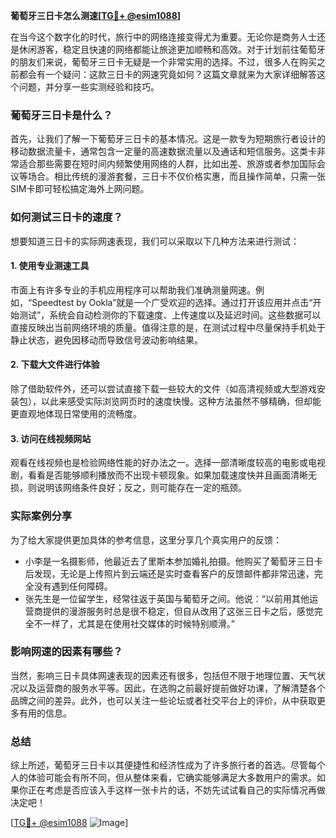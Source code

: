 **葡萄牙三日卡怎么测速[[TG💪+ @esim1088](https://t.me/s/esim1088)]**

在当今这个数字化的时代，旅行中的网络连接变得尤为重要。无论你是商务人士还是休闲游客，稳定且快速的网络都能让旅途更加顺畅和高效。对于计划前往葡萄牙的朋友们来说，葡萄牙三日卡无疑是一个非常实用的选择。不过，很多人在购买之前都会有一个疑问：这款三日卡的网速究竟如何？这篇文章就来为大家详细解答这个问题，并分享一些实测经验和技巧。

### 葡萄牙三日卡是什么？

首先，让我们了解一下葡萄牙三日卡的基本情况。这是一款专为短期旅行者设计的移动数据流量卡，通常包含一定量的高速数据流量以及通话和短信服务。这类卡非常适合那些需要在短时间内频繁使用网络的人群，比如出差、旅游或者参加国际会议等场合。相比传统的漫游套餐，三日卡不仅价格实惠，而且操作简单，只需一张SIM卡即可轻松搞定海外上网问题。

### 如何测试三日卡的速度？

想要知道三日卡的实际网速表现，我们可以采取以下几种方法来进行测试：

#### 1. 使用专业测速工具

市面上有许多专业的手机应用程序可以帮助我们准确测量网速。例如，“Speedtest by Ookla”就是一个广受欢迎的选择。通过打开该应用并点击“开始测试”，系统会自动检测你的下载速度、上传速度以及延迟时间。这些数据可以直接反映出当前网络环境的质量。值得注意的是，在测试过程中尽量保持手机处于静止状态，避免因移动而导致信号波动影响结果。

#### 2. 下载大文件进行体验

除了借助软件外，还可以尝试直接下载一些较大的文件（如高清视频或大型游戏安装包），以此来感受实际浏览网页时的速度快慢。这种方法虽然不够精确，但却能更直观地体现日常使用的流畅度。

#### 3. 访问在线视频网站

观看在线视频也是检验网络性能的好办法之一。选择一部清晰度较高的电影或电视剧，看看是否能够顺利播放而不出现卡顿现象。如果加载速度快并且画面清晰无损，则说明该网络条件良好；反之，则可能存在一定的瓶颈。

### 实际案例分享

为了给大家提供更加具体的参考信息，这里分享几个真实用户的反馈：

- 小李是一名摄影师，他最近去了里斯本参加婚礼拍摄。他购买了葡萄牙三日卡后发现，无论是上传照片到云端还是实时查看客户的反馈邮件都非常迅速，完全没有遇到任何障碍。
- 张先生是一位留学生，经常往返于英国与葡萄牙之间。他说：“以前用其他运营商提供的漫游服务时总是很不稳定，但自从改用了这张三日卡之后，感觉完全不一样了，尤其是在使用社交媒体的时候特别顺滑。”

### 影响网速的因素有哪些？

当然，影响三日卡具体网速表现的因素还有很多，包括但不限于地理位置、天气状况以及运营商的服务水平等。因此，在选购之前最好提前做好功课，了解清楚各个品牌之间的差异。此外，也可以关注一些论坛或者社交平台上的评价，从中获取更多有用的信息。

### 总结

综上所述，葡萄牙三日卡以其便捷性和经济性成为了许多旅行者的首选。尽管每个人的体验可能会有所不同，但从整体来看，它确实能够满足大多数用户的需求。如果你正在考虑是否应该入手这样一张卡片的话，不妨先试试看自己的实际情况再做决定吧！

[[TG💪+ @esim1088](https://t.me/s/esim1088) ![Image](https://i.postimg.cc/4NQfJmqS/Snipaste-2025-05-13-00-14-12.png)]